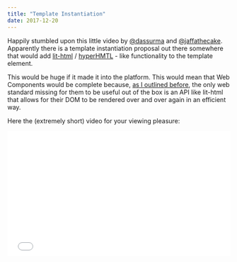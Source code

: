 ```yaml
---
title: "Template Instantiation"
date: 2017-12-20
---
```


Happily stumbled upon this little video by [@dassurma](https://twitter.com/dassurma) and [@jaffathecake](https://twitter.com/jaffathecake). Apparently there is a template instantiation proposal out there somewhere that would add [lit-html](http://npmjs.com/lit-html) / [hyperHMTL](http://npmjs.com/hyperhtml) - like functionality to the template element. 

This would be huge if it made it into the platform. This would mean that Web Components would be complete because, [as I outlined before](https://www.kahlillechelt.com/post/2017/12/14/use-web-components-to-build-javascript-apps/), the only web standard missing for them to be useful out of the box is an API like lit-html that allows for their DOM to be rendered over and over again in an efficient way.

Here the (extremely short) video for your viewing pleasure:

<div style="position: relative; padding-bottom: 56.25%; padding-top: 0; height: 0; overflow: hidden;">
  <iframe src="//www.youtube.com/embed/tx0BtNO3gmk" style="position: absolute; top: 0; left: 0; width: 100%; height: 100%;" allowfullscreen frameborder="0"></iframe>
</div>